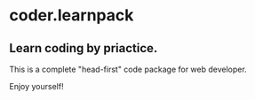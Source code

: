 coder.learnpack
===============

Learn coding by priactice.
--------------------------

This is a complete "head-first" code package for web developer.

Enjoy yourself!


